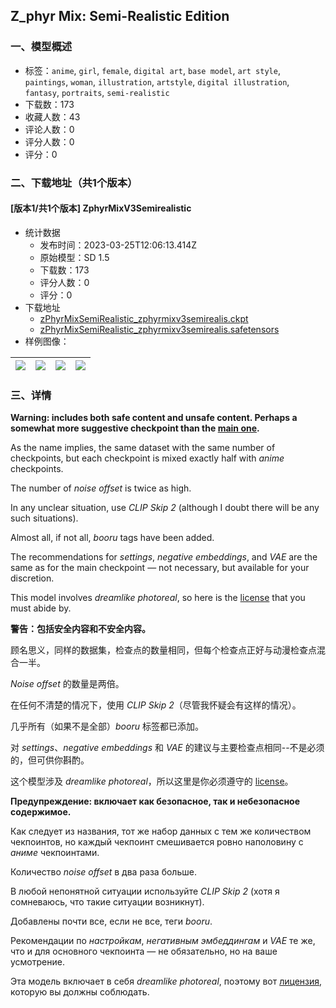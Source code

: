 ## Z_phyr Mix: Semi-Realistic Edition
### 一、模型概述

- 标签：`anime`, `girl`, `female`, `digital art`, `base model`, `art style`, `paintings`, `woman`, `illustration`, `artstyle`, `digital illustration`, `fantasy`, `portraits`, `semi-realistic`
- 下载数：173
- 收藏人数：43
- 评论人数：0
- 评分人数：0
- 评分：0

### 二、下载地址（共1个版本）

#### [版本1/共1个版本] ZphyrMixV3Semirealistic

- 统计数据
  - 发布时间：2023-03-25T12:06:13.414Z
  - 原始模型：SD 1.5
  - 下载数：173
  - 评分人数：0
  - 评分：0
- 下载地址
  - [zPhyrMixSemiRealistic_zphyrmixv3semirealis.ckpt](https://civitai.com/api/download/models/24992?type=Model&format=PickleTensor&size=full&fp=fp16)
  - [zPhyrMixSemiRealistic_zphyrmixv3semirealis.safetensors](https://civitai.com/api/download/models/24992)
- 样例图像：

| <img src="https://image.civitai.com/xG1nkqKTMzGDvpLrqFT7WA/017c113e-64db-4332-7656-bb8a4a8c7700/width=450/273347.jpeg" /> | <img src="https://image.civitai.com/xG1nkqKTMzGDvpLrqFT7WA/1ab83274-bc9e-4831-bb19-1aafc8acb400/width=450/273354.jpeg" /> | <img src="https://image.civitai.com/xG1nkqKTMzGDvpLrqFT7WA/2eacf19b-befe-42d1-2391-4e36218ce100/width=450/273353.jpeg" /> | <img src="https://image.civitai.com/xG1nkqKTMzGDvpLrqFT7WA/7f36f817-3e46-4c1e-a515-7a5207dd1400/width=450/273352.jpeg" /> |
| ---- | ---- | ---- | ---- |


### 三、详情
<p><strong>Warning: includes both safe content and unsafe content. Perhaps a somewhat more suggestive checkpoint than the </strong><a target="_blank" rel="ugc" href="https://civitai.com/models/10214/zphyr-mix"><strong>main one</strong></a><strong>.</strong></p><p>As the name implies, the same dataset with the same number of checkpoints, but each checkpoint is mixed exactly half with <em>anime</em> checkpoints.</p><p>The number of <em>noise offset</em> is twice as high.</p><p>In any unclear situation, use <em>CLIP Skip 2</em> (although I doubt there will be any such situations).</p><p>Almost all, if not all, <em>booru</em> tags have been added.</p><p>The recommendations for <em>settings</em>, <em>negative embeddings</em>, and <em>VAE</em> are the same as for the main checkpoint — not necessary, but available for your discretion.</p><p>This model involves <em>dreamlike photoreal</em>, so here is the <a target="_blank" rel="ugc" href="https://huggingface.co/dreamlike-art/dreamlike-photoreal-2.0/blob/main/LICENSE.md">license</a> that you must abide by.</p><p><strong>警告：包括安全内容和不安全内容。</strong></p><p>顾名思义，同样的数据集，检查点的数量相同，但每个检查点正好与动漫检查点混合一半。</p><p><em>Noise offset</em> 的数量是两倍。</p><p>在任何不清楚的情况下，使用 <em>CLIP Skip 2</em>（尽管我怀疑会有这样的情况）。</p><p>几乎所有（如果不是全部）<em>booru</em> 标签都已添加。</p><p>对 <em>settings</em>、<em>negative embeddings</em> 和 <em>VAE</em> 的建议与主要检查点相同--不是必须的，但可供你斟酌。</p><p>这个模型涉及 <em>dreamlike photoreal</em>，所以这里是你必须遵守的 <a target="_blank" rel="ugc" href="https://huggingface.co/dreamlike-art/dreamlike-photoreal-2.0/blob/main/LICENSE.md">license</a>。</p><p><strong>Предупреждение: включает как безопасное, так и небезопасное содержимое.</strong></p><p>Как следует из названия, тот же набор данных с тем же количеством чекпоинтов, но каждый чекпоинт смешивается ровно наполовину с <em>аниме</em> чекпоинтами.</p><p>Количество <em>noise offset</em> в два раза больше.</p><p>В любой непонятной ситуации используйте <em>CLIP Skip 2</em> (хотя я сомневаюсь, что такие ситуации возникнут).</p><p>Добавлены почти все, если не все, теги <em>booru</em>.</p><p>Рекомендации по <em>настройкам</em>, <em>негативным эмбеддингам</em> и <em>VAE</em> те же, что и для основного чекпоинта — не обязательно, но на ваше усмотрение.</p><p>Эта модель включает в себя <em>dreamlike photoreal</em>, поэтому вот <a target="_blank" rel="ugc" href="https://huggingface.co/dreamlike-art/dreamlike-photoreal-2.0/blob/main/LICENSE.md">лицензия</a>, которую вы должны соблюдать.</p>